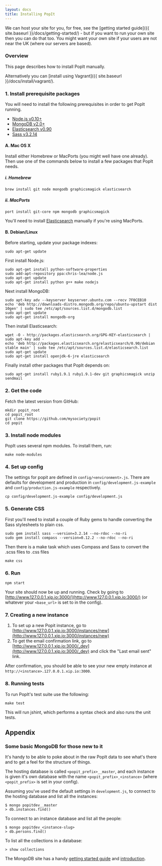 ```yaml
---
layout: docs
title: Installing PopIt
---
```


We can host your site for you, for free, see the [getting started guide]({{ site.baseurl }}/docs/getting-started/) - but if you want to run your own site then you can do that too. You might want your own site if your users are not near the UK (where our servers are based).

### Overview

This page describes how to install PopIt manually.

Alternatively you can [install using Vagrant]({{ site.baseurl }}/docs/install/vagrant/).

### 1. Install prerequisite packages

You will need to install the following prerequisites in order to get PopIt running.

- [Node.js v0.10+](https://github.com/joyent/node/wiki/Installation)
- [MongoDB v2.0+](http://docs.mongodb.org/manual/installation/)
- [Elasticsearch v0.90](http://www.elasticsearch.org/guide/en/elasticsearch/reference/0.90/setup.html)
- [Sass v3.2.14](http://sass-lang.com/documentation/file.SASS_REFERENCE.html#using_sass)

#### A. Mac OS X

Install either Homebrew or MacPorts (you might well have one already). Then use one of the commands below to install a few packages that PopIt needs.

##### i. Homebrew

    brew install git node mongodb graphicsmagick elasticsearch

##### ii. MacPorts

    port install git-core npm mongodb graphicsmagick

You'll need to install [Elasticsearch](http://www.elasticsearch.org/download) manually if you're using MacPorts.

#### B. Debian/Linux

Before starting, update your package indexes:

    sudo apt-get update

First install Node.js:

    sudo apt-get install python-software-properties
    sudo add-apt-repository ppa:chris-lea/node.js
    sudo apt-get update
    sudo apt-get install python g++ make nodejs

Next install MongoDB:

    sudo apt-key adv --keyserver keyserver.ubuntu.com --recv 7F0CEB10
    echo 'deb http://downloads-distro.mongodb.org/repo/ubuntu-upstart dist 10gen' | sudo tee /etc/apt/sources.list.d/mongodb.list
    sudo apt-get update
    sudo apt-get install mongodb-org

Then install Elasticsearch:

    wget -O - http://packages.elasticsearch.org/GPG-KEY-elasticsearch | sudo apt-key add -
    echo 'deb http://packages.elasticsearch.org/elasticsearch/0.90/debian stable main' | sudo tee /etc/apt/sources.list.d/elasticsearch.list
    sudo apt-get update
    sudo apt-get install openjdk-6-jre elasticsearch

Finally install other packages that PopIt depends on:

    sudo apt-get install ruby1.9.1 ruby1.9.1-dev git graphicsmagick unzip sendmail

### 2. Get the code

Fetch the latest version from GitHub:

    mkdir popit_root
    cd popit_root
    git clone https://github.com/mysociety/popit
    cd popit

### 3. Install node modules

PopIt uses several npm modules. To install them, run:

    make node-modules

### 4. Set up config

The settings for popit are defined in `config/<environment>.js`. There are defaults for development and production in `config/development.js-example` and `config/production.js-example` respectively.

    cp config/development.js-example config/development.js

### 5. Generate CSS

First you'll need to install a couple of Ruby gems to handle converting the Sass stylesheets to plain css.

    sudo gem install sass --version=3.2.14 --no-rdoc --no-ri
    sudo gem install compass --version=0.12.2 --no-rdoc --no-ri

Then there is a make task which uses Compass and Sass to convert the .scss files to .css files

    make css

### 6. Run

    npm start

Your site should now be up and running. Check by going to [http://www.127.0.0.1.xip.io:3000/](http://www.127.0.0.1.xip.io:3000/) (or whatever your `<base_url>` is set to in the config).

### 7. Creating a new instance

1. To set up a new Popit instance, go to [http://www.127.0.0.1.xip.io:3000/instances/new](http://www.127.0.0.1.xip.io:3000/instances/new)
2. To get the email confirmation link, go to [http://www.127.0.0.1.xip.io:3000/_dev](http://www.127.0.0.1.xip.io:3000/_dev) and click the "Last email sent" link.

After confirmation, you should be able to see your new empty instance at `http://<instance>.127.0.0.1.xip.io:3000`.

### 8. Running tests

To run PopIt's test suite use the following:

    make test

This will run jshint, which performs a syntax check and also runs the unit tests.

## Appendix

### Some basic MongoDB for those new to it

It's handy to be able to poke about in the raw PopIt data to see what's there
and to get a feel for the structure of things.

The hosting database is called `<popit_prefix>__master`, and each instance
is given it's own database with the name `<popit_prefix>_<instance>`
(where `<popit_prefix>` is set in your config).

Assuming you've used the default settings in `development.js`, to connect to the hosting database and list all the instances:

    $ mongo popitdev__master
    > db.instances.find()

To connect to an instance database and list all the people:

    $ mongo popitdev_<instance-slug>
    > db.persons.find()

To list all the collections in a database:

    > show collections

The MongoDB site has a handy [getting started guide](http://docs.mongodb.org/manual/tutorial/getting-started/)
and [introduction](http://docs.mongodb.org/manual/core/crud-introduction/).

